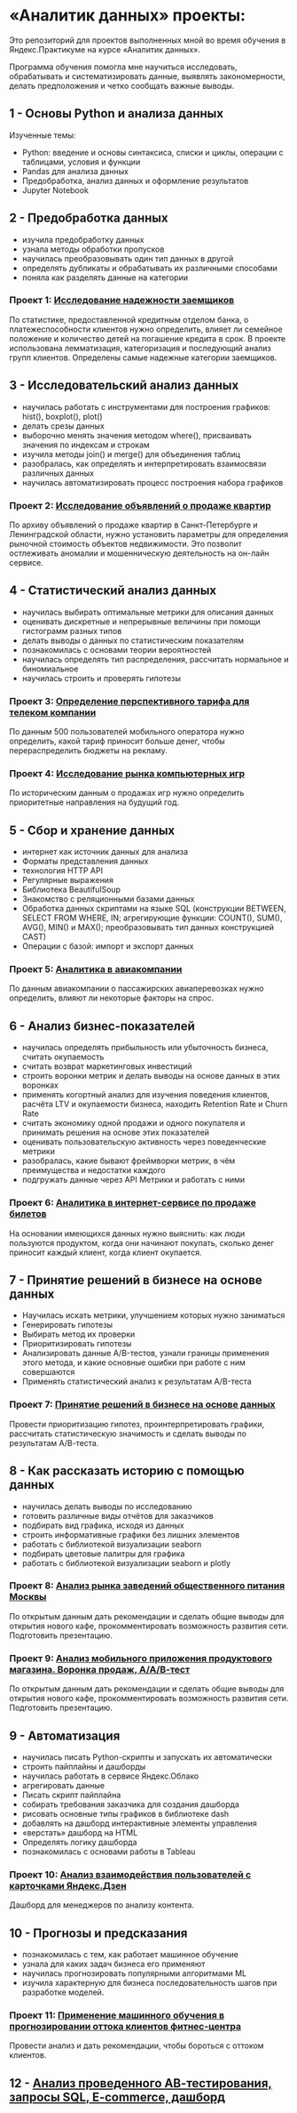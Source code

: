 # «Аналитик данных» проекты:
Это репозиторий для проектов выполненных мной во время обучения в Яндекс.Практикуме на курсе 
«Аналитик данных».

Программа обучения помогла мне научиться исследовать, обрабатывать и систематизировать данные, 
выявлять закономерности, делать предположения и четко сообщать важные выводы.

## 1 - Основы Python и анализа данных
Изученные темы:
* Python: введение и основы синтаксиса, списки и циклы, операции с таблицами, условия и функции
* Pandas для анализа данных
* Предобработка, анализ данных и оформление результатов
* Jupyter Notebook

## 2 - Предобработка данных
* изучила предобработку данных
* узнала методы обработки пропусков
* научилась преобразовывать один тип данных в другой
* определять дубликаты и обрабатывать их различными способами
* поняла как разделять данные на категории

### Проект 1: [Исследование надежности заемщиков][project1]
По статистике, предоставленной кредитным отделом банка, о платежеспособности клиентов нужно определить, 
влияет ли семейное положение и количество детей на погашение кредита в срок. 
В проекте использована лемматизация, категоризация и последующий анализ групп клиентов. Определены самые 
надежные категории заемщиков.

## 3 - Исследовательский анализ данных
* научилась работать с инструментами для построения графиков: hist(), boxplot(), plot()
* делать срезы данных
* выборочно менять значения методом where(), присваивать значения по индексам и строкам
* изучила методы join() и merge() для объединения таблиц
* разобралась, как определять и интерпретировать взаимосвязи различных данных
* научилась автоматизировать процесс построения набора графиков

### Проект 2: [Исследование объявлений о продаже квартир][project2]
По архиву объявлений о продаже квартир в Санкт-Петербурге и Ленинградской области, нужно установить 
параметры для определения рыночной стоимость объектов недвижимости. Это позволит остлеживать аномалии и 
мошенническую деятельность на он-лайн сервисе.

## 4 - Статистический анализ данных
* научилась выбирать оптимальные метрики для описания данных
* оценивать дискретные и непрерывные величины при помощи гистограмм разных типов
* делать выводы о данных по статистическим показателям
* познакомилась с основами теории вероятностей
* научилась определять тип распределения, рассчитать нормальное и биномиальное
* научилась строить и проверять гипотезы

### Проект 3: [Определение перспективного тарифа для телеком компании][project3]
По данным 500 пользователей мобильного оператора нужно определить, какой тариф приносит больше денег, 
чтобы перераспределить бюджеты на рекламу.

### Проект 4: [Исследование рынка компьютерных игр][project4]
По историческим данным о продажах игр нужно определить приоритетные направления на будущий год.

## 5 - Сбор и хранение данных
* интернет как источник данных для анализа
* Форматы представления данных
* технология HTTP API 
* Регулярные выражения 
* Библиотека BeautifulSoup 
* Знакомство с реляционными базами данных 
* Обработка данных скриптами на языке SQL (конструкции BETWEEN, SELECT FROM WHERE, IN; агрегирующие
 функции: COUNT(), SUM(), AVG(), MIN() и MAX(); преобразовывать тип данных конструкцией CAST)
* Операции с базой: импорт и экспорт данных

### Проект 5: [Аналитика в авиакомпании][project5]
По данным авиакомпании о пассажирских авиаперевозках нужно определить, влияют ли некоторые факторы на спрос.

## 6 - Анализ бизнес-показателей
* научилась определять прибыльность или убыточность бизнеса, считать окупаемость
* считать возврат маркетинговых инвестиций
* строить воронки метрик и делать выводы на основе данных в этих воронках
* применять когортный анализ для изучения поведения клиентов, расчёта LTV и окупаемости бизнеса, 
находить Retention Rate и Churn Rate
* считать экономику одной продажи и одного покупателя и принимать решения на основе этих показателей
* оценивать пользовательскую активность через поведенческие метрики
* разобралась, какие бывают фреймворки метрик, в чём преимущества и недостатки каждого
* подгружать данные через API Метрики и работать с ними

### Проект 6: [Аналитика в интернет-сервисе по продаже билетов][project6]
На основании имеющихся данных нужно выяснить: как люди пользуются продуктом, когда они начинают покупать, сколько 
денег приносит каждый клиент, когда клиент окупается.

## 7 - Принятие решений в бизнесе на основе данных
* Научилась искать метрики, улучшением которых нужно заниматься
* Генерировать гипотезы
* Выбирать метод их проверки
* Приоритизировать гипотезы
* Анализировать данные A/B-тестов, узнали границы применения этого метода, и какие основные ошибки при работе с ним 
совершаются
* Применять статистический анализ к результатам A/B-теста

### Проект 7: [Принятие решений в бизнесе на основе данных][project7]
Провести приоритизацию гипотез, проинтерпретировать графики, рассчитать статистическую значимость и сделать выводы по 
результатам А/В-теста.

## 8 - Как рассказать историю с помощью данных
* научилась делать выводы по исследованию
* готовить различные виды отчётов для заказчиков
* подбирать вид графика, исходя из данных
* строить информативные графики без лишних элементов
* работать с библиотекой визуализации seaborn
* подбирать цветовые палитры для графика
* работать с библиотекой визуализации seaborn и plotly

### Проект 8: [Анализ рынка заведений общественного питания Москвы][project8]
По открытым данным дать рекомендации и сделать общие выводы для открытия нового кафе, прокомментировать возможность 
развития сети. Подготовить презентацию.

### Проект 9: [Анализ мобильного приложения продуктового магазина. Воронка продаж, А/А/В-тест][project9]
По открытым данным дать рекомендации и сделать общие выводы для открытия нового кафе, прокомментировать возможность 
развития сети. Подготовить презентацию.

## 9 - Автоматизация
* научилась писать Python-скрипты и запускать их автоматически
* строить пайплайны и дашборды
* научилась работать в сервисе Яндекс.Облако
* агрегировать данные
* Писать скрипт пайплайна
* собирать требования заказчика для создания дашборда
* рисовать основные типы графиков в библиотеке dash
* добавлять на дашборд интерактивные элементы управления
* «верстать» дашборд на HTML
* Определять логику дашборда
* познакомилась с основами работы в Tableau

### Проект 10: [Анализ взаимодействия пользователей с карточками Яндекс.Дзен][project10]
Дашборд для менеджеров по анализу контента.

## 10 - Прогнозы и предсказания
* познакомилась с тем, как работает машинное обучение
* узнала для каких задач бизнеса его применяют
* научилась прогнозировать популярными алгоритмами ML
* изучила характерную для бизнеса последовательность шагов при разработке моделей.

### Проект 11: [Применение машинного обучения в прогнозировании оттока клиентов фитнес-центра][project11]
Провести анализ и дать рекомендации, чтобы бороться с оттоком клиентов.

## 12 - [Анализ проведенного АВ-тестирования, запросы SQL, E-commerce, дашборд][project12]

[project1]: http://link
[project2]: http://link
[project3]: http://link
[project4]: http://link
[project5]: http://link
[project6]: http://link
[project7]: http://link
[project8]: http://link
[project9]: http://link
[project10]: https://public.tableau.com/views/Dashboard_first_portfolio/Dashboard1?:language=en&:display_count=y&publish=yes&:origin=viz_share_link
[project11]: http://link
[project12]: http://link
